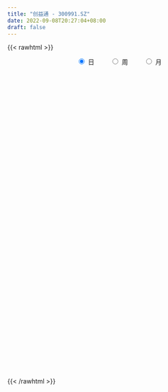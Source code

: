 ```yaml
---
title: "创益通 - 300991.SZ"
date: 2022-09-08T20:27:04+08:00
draft: false
---
```

{{< rawhtml >}}
    <div style="text-align: center">
        <label style="padding: 1rem;"><input style="margin-right: .5rem" type="radio" name="period" value="D" checked onclick="period_change(this)">日</label>
        <label style="padding: 1rem;"><input style="margin-right: .5rem" type="radio" name="period" value="W" onclick="period_change(this)">周</label>
        <label style="padding: 1rem;"><input style="margin-right: .5rem" type="radio" name="period" value="M" onclick="period_change(this)">月</label>
    </div>
    <div id="chart" style="height: 700px;"></div> 
    <script type="text/javascript">
        const D_v = [152501.64,117997.23,80001.62,87833.98,66980.31,58645.27,48381.48,34567.45,34280.23,34094.43,66634.68,41695.88,28153.03,23506.26,20347.79,23194.6,35652.57,68086.91,41591.35,34858.29,22292.53,20266.1,21953.77,20008.78,20532.36,16820.28,16916.36,17274.64,14873.23,26292.22,24822.81,11971.85,13853.22,16393.59,15941.9,9624.58,11165.71,20672.74,18580.15,14830.98,10356.45,15311.05,10620.11,9371.28,9447.8,12119.81,14705.45,16422.6,42640.85,41298.25,27871.12,19559.08,19703.35,20283.46,14941.99,27758.61,17004.85,12442.7,11432.9,41236.57,36250.42,46545.04,48669.01,36386.82,22743.4,19462.43,26634.61,21985.66,25733.47,27652.57,34834.09,34011.83,36994.0,31702.62,28784.82,36531.91,21438.42,21226.88,22493.44,15603.9,17338.63,11648.53,9946.97,10030.49,13720.25,6927.65,4810.47,5420.13,7138.69,7551.97,4142.25,4489.18,3525.62,3538.37,6291.81,4479.46,4903.18,4025.79,4679.66,2435.08,3389.98,3668.26,4432.0,3493.0,4712.57,12202.26,8722.52,6856.39,6260.82,4686.52,5311.45,3419.42,6444.43,10739.98,12847.98,8047.18,11419.78,26231.71,25698.86,24312.81,20781.77,20990.62,13625.21,15791.48,25006.71,26241.69,32574.27,33050.18,48196.14,72043.51,58263.93,33171.46,30635.11,15798.97,21079.51,13226.46,9946.01,9649.81,9042.55,6330.7,12664.4,10761.07,10137.53,13525.04,9967.78,5319.96,5274.15,6342.64,13939.92,8742.79,5580.75,4325.9,5356.69,4983.6,6960.25,9059.26,8686.13,5814.89,7442.49,9163.94,8145.89,20725.4,14628.32,12195.58,12504.94,7463.13,10322.85,7157.03,3215.56,12824.39,3608.22,7768.63,4230.16,3514.57,3231.17,7812.29,5853.42,5345.19,2955.27,2745.68,4029.84,4115.54,4113.34,19080.84,12003.53,8960.25,13175.99,7755.35,5297.3,4053.79,5445.83,5085.62,4486.88,4651.0,5603.19,9184.48,6430.38,5608.38,3846.19,5267.0,4217.15,5303.82,3982.11,3800.94,6716.36,8782.91,7257.54,4105.18,4650.49,5224.65,4329.98,6194.04,4680.09,4612.0,5267.24,5009.54,4762.0,4781.24,3033.06,3911.19,55246.33,100866.48,70631.19,47853.05,41901.19,27825.25,31780.54,25412.61,18416.33,13324.61,15971.34,11508.38,10387.59,11004.79,11955.89,16054.19,11266.02,14190.78,16490.09,10151.66,13577.0,12845.12,50851.26,22889.35,22784.34,13948.95,11942.72,11580.79,12234.37,38311.44,43393.59,39966.39,28664.52,30331.52,33879.59,27423.44,24179.54,21178.62,22801.31,27524.67,19791.48,18987.43,26846.22,56809.9,45232.68,38991.0,39813.47,25811.68,52982.99,42543.82,35027.33,21431.47,25883.29,27661.44,22747.2,19103.32,32588.46,18480.79,21163.21,13063.4,15801.2,19943.6,22691.16,24951.31,25315.93,27209.76,22694.53,14572.96,15569.87,20430.28,43562.18,23010.58,36977.16,35931.18,32259.11,21655.5,29778.4,26579.2,76750.62,43749.57,46883.51,131065.12,59693.78,39728.22,32210.44,33140.1,49233.0,42167.99,23739.4,36846.62,28968.07,25063.6,21734.44,17877.87,22476.0,17513.2,11936.48,11194.86,9460.1,13709.93,15255.69]
const D_histogram = [0.0,-0.4754415954,-0.8457113173,-1.2078575516,-1.3829925494,-1.4777191425,-1.5271152694,-1.4335390786,-1.2519887019,-1.1023717014,-0.8013256361,-0.640769009,-0.5331049834,-0.3928224577,-0.2468501041,-0.1484351555,0.0244791777,0.2273099142,0.2411824604,0.1863968794,0.1893040311,0.2271498335,0.2901364351,0.3310942994,0.3227962595,0.3509715758,0.3850526906,0.3512481673,0.3869084995,0.3733739352,0.2663221618,0.2237231202,0.2238831809,0.2624505088,0.2369551575,0.2448551364,0.2733526336,0.3120051677,0.3504562698,0.3023655476,0.2541944137,0.1862207236,0.1670481074,0.1535603172,0.1280383071,0.1189939207,0.0228392745,0.0276838219,0.1842222035,0.3257433759,0.3182264562,0.3611920149,0.4020909792,0.4316142612,0.4074419023,0.3907959734,0.3258807081,0.2710237968,0.2234528857,0.3253847166,0.4051705356,0.5278728271,0.6009158695,0.5272302524,0.4350766183,0.300087092,0.3150344356,0.284611559,0.305193364,0.1683454541,0.1904171677,0.1139471831,0.17602055,0.1508818683,0.1754389003,0.1318160365,0.0812690438,0.0116159002,-0.1168037049,-0.2418736175,-0.3602890637,-0.4566559115,-0.4916291228,-0.4609174043,-0.5114868171,-0.5115439287,-0.4768574725,-0.4217640646,-0.4285589132,-0.459409443,-0.4733171595,-0.4716067148,-0.408705932,-0.3187525431,-0.1877523365,-0.1446777767,-0.0482370403,0.0365018129,0.0500303792,0.0608603328,0.0667397048,0.0460814693,0.0091297089,-0.0003803616,-0.0094218814,0.1099610509,0.1093233697,0.0051635792,0.0113215815,0.0339455378,0.0222306699,0.022741522,0.0474291987,0.1056516471,0.215423484,0.2746788677,0.3527842175,0.4773728344,0.5577448984,0.594069431,0.4923139527,0.4907432242,0.3792606775,0.3429897271,0.3549795884,0.4091825023,0.4630953647,0.4153037136,0.4916719781,0.5986176438,0.4714218106,0.3147448838,0.0845443642,-0.075841729,-0.2962080179,-0.4679131584,-0.5237460547,-0.5398461422,-0.4996119377,-0.4601386325,-0.3647268534,-0.2894784107,-0.2263237645,-0.2679942514,-0.3470447866,-0.3520538543,-0.3287354782,-0.304727735,-0.2578775402,-0.2330398872,-0.1780977902,-0.1380317007,-0.0988645069,-0.0786811927,-0.0438337235,-0.0481087965,-0.0140300546,-0.0182931516,0.0366399648,0.0791260318,0.1286337645,0.223050093,0.271871523,0.29340324,0.2392351194,0.2145807909,0.0739350358,-0.0651989813,-0.1525472222,-0.3524820267,-0.4400301017,-0.5402505724,-0.5193988776,-0.4378869995,-0.3433274538,-0.1937102066,-0.1203701527,-0.12968008,-0.1070468425,-0.074907388,-0.0127966295,0.0214767678,0.0779381098,0.2453627244,0.3096278429,0.3600431905,0.2987587473,0.2823138278,0.2380325284,0.2042479421,0.1853679567,0.1744825855,0.1375103763,0.0736868166,-0.0529284611,-0.1955497619,-0.2183894483,-0.2218931889,-0.2604513698,-0.3815455771,-0.3856954992,-0.3314048012,-0.2617206232,-0.1669374333,-0.0603726995,0.0570622528,0.072277818,0.0741541987,0.0827187007,0.0559089148,0.0586211504,0.0999830803,0.1019087902,0.1304757294,0.121615484,0.0665095277,-0.0614320821,-0.1018197674,-0.1405024596,-0.134925146,0.2092006543,0.4987549212,0.4729458269,0.450135568,0.2755741527,0.074409365,-0.2549458425,-0.5593717047,-0.674585632,-0.749143632,-0.6994295919,-0.6034686739,-0.5376974788,-0.4394640932,-0.3109920781,-0.1772510971,-0.0819142775,0.0432527941,0.1045138231,0.1216319936,0.1718108227,0.2148004945,0.2850025169,0.3226204877,0.269461369,0.2668766065,0.2738200967,0.2685168612,0.273710738,-0.2904092634,-0.6125147855,-0.7576290286,-0.7811982956,-0.7568401326,-0.7083756547,-0.6604059251,-0.5690833832,-0.4528020075,-0.3444476754,-0.2478714377,-0.1382863294,-0.0432077321,0.0544853596,0.1524008092,0.2047702582,0.2751581284,0.3397590735,0.3825321323,0.4378659175,0.4512251313,0.4537775207,0.4400920546,0.4210487841,0.3820933774,0.3573557337,0.3228665115,0.3152461246,0.2890478516,0.2404326983,0.2186963455,0.2074281635,0.1779502652,0.1873381662,0.21187099,0.2249821108,0.2329251265,0.2271089547,0.2060742907,0.1927265499,0.1953062744,0.2194140057,0.2144079138,0.2273036586,0.1806645869,0.1478829728,0.1462281849,0.1587311387,0.1650507987,0.2050780172,0.2100599354,0.2261595706,0.2044721313,0.1878511159,0.1665524908,0.1322099301,0.1109741197,0.0483976958,-0.0082022236,-0.0389251308,-0.0772566297,-0.124553329,-0.168962399,-0.1667288046,-0.1649918737,-0.1900846636,-0.2040799137,-0.1869462882,-0.1648136573,-0.1339505656,-0.1053097505,-0.0952776078]
const D_fast = [0.0,-0.5943019943,-1.1759995455,-1.8401101676,-2.3609933028,-2.8251496815,-3.2563246258,-3.5211332046,-3.6525800034,-3.7785559283,-3.677841272,-3.6774768971,-3.7030891174,-3.6610122061,-3.5767523786,-3.5154462188,-3.3364120912,-3.0767538762,-3.0025857148,-3.010772076,-2.9605389165,-2.8659056557,-2.7303849454,-2.6066535063,-2.5342524813,-2.418334271,-2.2879899835,-2.233982465,-2.1015950079,-2.0217860884,-2.0622573214,-2.048925583,-1.9927947271,-1.8886147719,-1.8548713338,-1.7857575708,-1.6889219152,-1.5722680892,-1.4462029196,-1.4187022549,-1.4033247854,-1.4247432946,-1.4021538839,-1.3772515948,-1.3707640282,-1.3500599344,-1.4405047619,-1.4287392591,-1.2261453266,-1.0031883103,-0.9311486159,-0.7978850534,-0.6564633443,-0.5190364971,-0.4413483803,-0.3602953159,-0.3437404042,-0.3308413663,-0.322549056,-0.1392710459,0.041807407,0.2964779053,0.5197499151,0.577871861,0.5944873815,0.5345196282,0.6282255807,0.6689555939,0.7658357399,0.6710741934,0.740750199,0.6927670102,0.7988455146,0.8114272999,0.8798440571,0.8691752023,0.8389454705,0.7721963021,0.6145757707,0.4290374538,0.2205497416,0.010018916,-0.1478615761,-0.2323792086,-0.4108203257,-0.5387634195,-0.6232913314,-0.6736389396,-0.7875735165,-0.933276407,-1.0655134135,-1.1817046475,-1.2209803476,-1.2107150945,-1.126652972,-1.1197478564,-1.03536638,-0.9415020737,-0.9154659126,-0.8894208757,-0.8668565776,-0.8759944457,-0.9106637789,-0.9202689399,-0.9316659299,-0.7847927349,-0.7580995737,-0.8609684694,-0.8519800718,-0.8208697309,-0.8270269314,-0.8208306989,-0.7842857224,-0.6996503622,-0.5360226543,-0.4080975537,-0.2417961495,0.002135676,0.2219439646,0.406785855,0.4281088648,0.5492239423,0.532556565,0.5820330464,0.6827678049,0.8392663443,1.0089530479,1.0649873251,1.2642735842,1.5208736609,1.5115332804,1.4335425745,1.2244781459,1.0451316205,0.7507133271,0.4620298969,0.275260487,0.124198864,0.039530084,-0.0360312688,-0.0318012032,-0.0289223631,-0.022348658,-0.1310177078,-0.2968294396,-0.3898519709,-0.4487174644,-0.5008916549,-0.5185108451,-0.551933164,-0.5415155145,-0.5359573502,-0.521506283,-0.5209932671,-0.4971042287,-0.5134065009,-0.4828352726,-0.4916716575,-0.4275785499,-0.365310975,-0.2836448012,-0.1334659494,-0.0166766387,0.0782058884,0.0838465476,0.1128374168,-0.0093245793,-0.1647583417,-0.2902433881,-0.5782986993,-0.7758542998,-1.0111374136,-1.1201354382,-1.14809531,-1.1393676277,-1.0381779321,-0.9949304165,-1.0366603638,-1.0407888369,-1.0273762294,-0.9684646283,-0.9288220391,-0.8528761696,-0.6241108739,-0.4824387947,-0.3420126495,-0.3286074058,-0.2744738684,-0.2592470357,-0.2419696365,-0.2145076327,-0.1817723576,-0.1843669727,-0.2297688281,-0.3696162211,-0.5611249624,-0.6385620108,-0.6975390487,-0.8012100721,-1.0176906736,-1.1182644706,-1.1468249728,-1.1425709506,-1.089522119,-0.9980505601,-0.8663500446,-0.8330650248,-0.8126500945,-0.7834059173,-0.7962384746,-0.7788709513,-0.7125132513,-0.6851103439,-0.6239244724,-0.6023808468,-0.6408594211,-0.7841590515,-0.8500016787,-0.9238099857,-0.9519639586,-0.5555379948,-0.1412949976,-0.0488676351,0.040855998,-0.0648118792,-0.2473743257,-0.6404659937,-1.0847347821,-1.3685951174,-1.6304390254,-1.7555823833,-1.8104886337,-1.8791418084,-1.8907744461,-1.8400504505,-1.7506222437,-1.6757639935,-1.5397837234,-1.4523942386,-1.4048680698,-1.311736535,-1.2150467395,-1.0735940879,-0.9553209952,-0.9411147716,-0.8769803825,-0.8015818682,-0.7397558884,-0.6661343271,-1.3028566443,-1.7780908627,-2.112612363,-2.3314812039,-2.496333074,-2.6249625099,-2.7420942615,-2.7930425654,-2.7899616916,-2.7677192783,-2.7331109001,-2.6580973741,-2.5738207099,-2.4625062782,-2.3264906264,-2.2229286128,-2.0837512105,-1.934210497,-1.7958044052,-1.6310041406,-1.504838644,-1.3888418743,-1.2925043269,-1.2062854014,-1.1497174637,-1.0851161739,-1.0388887683,-0.967697624,-0.9216339341,-0.9101409128,-0.8772031792,-0.8366143203,-0.8216046523,-0.7653822099,-0.6878816386,-0.61852499,-0.5523506928,-0.5013896258,-0.4709057172,-0.4360718205,-0.3846655274,-0.3057042946,-0.2571084081,-0.1873867487,-0.1888596737,-0.1846705446,-0.1497682862,-0.0975825477,-0.050000188,0.0412965347,0.0987934367,0.1714329647,0.2008635582,0.2312053217,0.2515448193,0.2502547412,0.2567624607,0.2062854608,0.1476349855,0.1071807956,0.0495351392,-0.0288998923,-0.1155495621,-0.1549981688,-0.1945092063,-0.2671231621,-0.3321383906,-0.3617413372,-0.3808121207,-0.3834366704,-0.3811232929,-0.3949105522]
const D_slow = [0.0,-0.1188603989,-0.3302882282,-0.6322526161,-0.9780007534,-1.347430539,-1.7292093564,-2.087594126,-2.4005913015,-2.6761842269,-2.8765156359,-3.0367078881,-3.169984134,-3.2681897484,-3.3299022744,-3.3670110633,-3.3608912689,-3.3040637903,-3.2437681752,-3.1971689554,-3.1498429476,-3.0930554892,-3.0205213805,-2.9377478056,-2.8570487408,-2.7693058468,-2.6730426741,-2.5852306323,-2.4885035074,-2.3951600236,-2.3285794832,-2.2726487031,-2.2166779079,-2.1510652807,-2.0918264913,-2.0306127072,-1.9622745488,-1.8842732569,-1.7966591894,-1.7210678025,-1.6575191991,-1.6109640182,-1.5692019913,-1.530811912,-1.4988023353,-1.4690538551,-1.4633440365,-1.456423081,-1.4103675301,-1.3289316862,-1.2493750721,-1.1590770684,-1.0585543236,-0.9506507583,-0.8487902827,-0.7510912893,-0.6696211123,-0.6018651631,-0.5460019417,-0.4646557625,-0.3633631286,-0.2313949218,-0.0811659545,0.0506416086,0.1594107632,0.2344325362,0.3131911451,0.3843440349,0.4606423759,0.5027287394,0.5503330313,0.5788198271,0.6228249646,0.6605454316,0.7044051567,0.7373591658,0.7576764268,0.7605804018,0.7313794756,0.6709110712,0.5808388053,0.4666748275,0.3437675467,0.2285381957,0.1006664914,-0.0272194908,-0.1464338589,-0.251874875,-0.3590146033,-0.4738669641,-0.592196254,-0.7100979327,-0.8122744156,-0.8919625514,-0.9389006355,-0.9750700797,-0.9871293398,-0.9780038866,-0.9654962918,-0.9502812086,-0.9335962824,-0.922075915,-0.9197934878,-0.9198885782,-0.9222440486,-0.8947537858,-0.8674229434,-0.8661320486,-0.8633016532,-0.8548152688,-0.8492576013,-0.8435722208,-0.8317149211,-0.8053020094,-0.7514461383,-0.6827764214,-0.594580367,-0.4752371584,-0.3358009338,-0.1872835761,-0.0642050879,0.0584807182,0.1532958875,0.2390433193,0.3277882164,0.430083842,0.5458576832,0.6496836116,0.7726016061,0.9222560171,1.0401114697,1.1187976907,1.1399337817,1.1209733495,1.046921345,0.9299430554,0.7990065417,0.6640450062,0.5391420217,0.4241073636,0.3329256503,0.2605560476,0.2039751065,0.1369765436,0.050215347,-0.0377981166,-0.1199819862,-0.1961639199,-0.2606333049,-0.3188932767,-0.3634177243,-0.3979256495,-0.4226417762,-0.4423120744,-0.4532705052,-0.4652977044,-0.468805218,-0.4733785059,-0.4642185147,-0.4444370068,-0.4122785657,-0.3565160424,-0.2885481617,-0.2151973516,-0.1553885718,-0.1017433741,-0.0832596151,-0.0995593604,-0.137696166,-0.2258166726,-0.3358241981,-0.4708868412,-0.6007365606,-0.7102083105,-0.7960401739,-0.8444677256,-0.8745602637,-0.9069802838,-0.9337419944,-0.9524688414,-0.9556679988,-0.9502988068,-0.9308142794,-0.8694735983,-0.7920666376,-0.7020558399,-0.6273661531,-0.5567876962,-0.4972795641,-0.4462175785,-0.3998755894,-0.356254943,-0.3218773489,-0.3034556448,-0.3166877601,-0.3655752005,-0.4201725626,-0.4756458598,-0.5407587023,-0.6361450965,-0.7325689713,-0.8154201716,-0.8808503274,-0.9225846857,-0.9376778606,-0.9234122974,-0.9053428429,-0.8868042932,-0.866124618,-0.8521473893,-0.8374921017,-0.8124963317,-0.7870191341,-0.7544002018,-0.7239963308,-0.7073689488,-0.7227269694,-0.7481819112,-0.7833075261,-0.8170388126,-0.764738649,-0.6400499188,-0.521813462,-0.40927957,-0.3403860319,-0.3217836906,-0.3855201512,-0.5253630774,-0.6940094854,-0.8812953934,-1.0561527914,-1.2070199599,-1.3414443296,-1.4513103529,-1.5290583724,-1.5733711467,-1.593849716,-1.5830365175,-1.5569080617,-1.5265000633,-1.4835473577,-1.429847234,-1.3585966048,-1.2779414829,-1.2105761406,-1.143856989,-1.0754019648,-1.0082727495,-0.9398450651,-1.0124473809,-1.1655760773,-1.3549833344,-1.5502829083,-1.7394929415,-1.9165868551,-2.0816883364,-2.2239591822,-2.3371596841,-2.4232716029,-2.4852394623,-2.5198110447,-2.5306129777,-2.5169916378,-2.4788914355,-2.427698871,-2.3589093389,-2.2739695705,-2.1783365374,-2.0688700581,-1.9560637753,-1.8426193951,-1.7325963814,-1.6273341854,-1.5318108411,-1.4424719076,-1.3617552798,-1.2829437486,-1.2106817857,-1.1505736111,-1.0958995247,-1.0440424839,-0.9995549176,-0.952720376,-0.8997526285,-0.8435071008,-0.7852758192,-0.7284985805,-0.6769800079,-0.6287983704,-0.5799718018,-0.5251183004,-0.4715163219,-0.4146904073,-0.3695242605,-0.3325535173,-0.2959964711,-0.2563136864,-0.2150509868,-0.1637814825,-0.1112664986,-0.054726606,-0.0036085731,0.0433542058,0.0849923285,0.1180448111,0.145788341,0.157887765,0.1558372091,0.1461059264,0.1267917689,0.0956534367,0.0534128369,0.0117306358,-0.0295173326,-0.0770384985,-0.1280584769,-0.174795049,-0.2159984633,-0.2494861047,-0.2758135424,-0.2996329443]
const D_data = [['2021-05-20', 56.0, 51.69, 50.1, 57.0],['2021-05-21', 45.47, 44.24, 44.12, 51.18],['2021-05-24', 42.22, 42.7, 41.15, 44.8],['2021-05-25', 42.36, 39.92, 39.58, 42.78],['2021-05-26', 39.8, 39.65, 39.07, 40.98],['2021-05-27', 39.27, 38.61, 38.45, 39.5],['2021-05-28', 38.55, 37.36, 36.87, 38.96],['2021-05-31', 37.1, 37.81, 37.1, 37.95],['2021-06-01', 37.65, 38.26, 37.26, 38.42],['2021-06-02', 38.3, 37.45, 37.27, 38.31],['2021-06-03', 37.64, 39.41, 37.27, 39.48],['2021-06-04', 39.09, 37.9, 37.66, 39.38],['2021-06-07', 37.6, 37.05, 36.87, 37.88],['2021-06-08', 36.86, 37.3, 36.67, 37.33],['2021-06-09', 37.1, 37.42, 36.8, 37.58],['2021-06-10', 37.21, 36.85, 36.85, 37.3],['2021-06-11', 36.75, 37.99, 36.73, 38.0],['2021-06-15', 38.7, 39.01, 38.69, 42.0],['2021-06-16', 37.78, 36.95, 36.78, 37.99],['2021-06-17', 37.04, 35.69, 35.23, 37.04],['2021-06-18', 35.6, 35.97, 35.35, 36.55],['2021-06-21', 35.58, 36.24, 35.3, 36.46],['2021-06-22', 36.11, 36.6, 36.11, 36.86],['2021-06-23', 36.58, 36.43, 36.1, 36.9],['2021-06-24', 36.25, 35.75, 35.42, 36.38],['2021-06-25', 35.75, 36.13, 35.6, 36.49],['2021-06-28', 35.8, 36.28, 35.8, 36.77],['2021-06-29', 36.0, 35.35, 35.29, 36.44],['2021-06-30', 35.66, 36.16, 35.5, 36.27],['2021-07-01', 36.7, 35.56, 35.51, 37.97],['2021-07-02', 35.06, 33.98, 33.78, 35.56],['2021-07-05', 34.06, 34.25, 33.73, 34.3],['2021-07-06', 34.31, 34.53, 33.73, 34.67],['2021-07-07', 34.5, 35.0, 34.07, 35.18],['2021-07-08', 35.18, 34.13, 34.13, 35.38],['2021-07-09', 34.21, 34.4, 33.97, 34.49],['2021-07-12', 34.45, 34.68, 34.4, 34.96],['2021-07-13', 34.41, 34.95, 33.82, 35.1],['2021-07-14', 34.6, 35.16, 34.4, 35.25],['2021-07-15', 34.72, 34.06, 33.93, 34.97],['2021-07-16', 34.1, 33.78, 33.73, 34.42],['2021-07-19', 33.88, 33.16, 32.41, 33.88],['2021-07-20', 33.26, 33.45, 33.12, 34.1],['2021-07-21', 33.43, 33.34, 33.21, 33.69],['2021-07-22', 33.49, 32.98, 32.88, 33.52],['2021-07-23', 33.58, 32.98, 32.97, 33.95],['2021-07-26', 32.45, 31.45, 31.26, 32.95],['2021-07-27', 31.49, 32.28, 31.41, 32.95],['2021-07-28', 32.16, 34.5, 31.9, 36.66],['2021-07-29', 34.4, 35.13, 33.5, 35.5],['2021-07-30', 34.18, 33.7, 33.16, 34.65],['2021-08-02', 33.5, 34.53, 33.46, 34.53],['2021-08-03', 35.0, 34.88, 34.42, 35.44],['2021-08-04', 34.35, 35.12, 34.35, 35.39],['2021-08-05', 34.88, 34.67, 34.07, 34.97],['2021-08-06', 35.13, 34.86, 34.86, 36.55],['2021-08-09', 34.06, 34.22, 33.2, 34.25],['2021-08-10', 33.96, 34.17, 33.61, 34.47],['2021-08-11', 34.21, 34.1, 33.64, 34.38],['2021-08-12', 34.18, 36.27, 34.16, 36.32],['2021-08-13', 36.25, 36.72, 35.33, 37.5],['2021-08-16', 36.85, 38.14, 35.82, 38.83],['2021-08-17', 37.79, 38.48, 37.4, 39.79],['2021-08-18', 37.79, 37.09, 36.16, 39.43],['2021-08-19', 37.09, 36.81, 36.35, 37.81],['2021-08-20', 37.0, 35.98, 35.28, 37.08],['2021-08-23', 36.1, 37.82, 36.08, 37.85],['2021-08-24', 37.82, 37.5, 37.04, 38.0],['2021-08-25', 37.49, 38.41, 37.08, 38.45],['2021-08-26', 38.0, 36.38, 36.22, 38.38],['2021-08-27', 36.27, 38.28, 35.66, 38.95],['2021-08-30', 38.2, 37.1, 37.01, 39.77],['2021-08-31', 37.16, 39.0, 36.27, 39.33],['2021-09-01', 38.18, 38.23, 37.66, 40.35],['2021-09-02', 37.96, 39.08, 37.5, 39.2],['2021-09-03', 39.1, 38.4, 38.31, 40.99],['2021-09-06', 37.73, 38.25, 37.05, 38.44],['2021-09-07', 38.25, 37.83, 37.53, 38.37],['2021-09-08', 37.83, 36.62, 36.59, 38.15],['2021-09-09', 36.52, 35.93, 35.84, 37.07],['2021-09-10', 35.92, 35.2, 35.03, 36.26],['2021-09-13', 35.31, 34.64, 34.36, 35.33],['2021-09-14', 34.84, 34.73, 34.52, 35.35],['2021-09-15', 34.63, 35.2, 34.6, 35.5],['2021-09-16', 35.0, 33.76, 33.71, 35.17],['2021-09-17', 33.8, 33.85, 33.14, 34.39],['2021-09-22', 33.34, 33.97, 33.34, 34.29],['2021-09-23', 33.86, 34.08, 33.86, 34.31],['2021-09-24', 34.2, 33.05, 33.0, 34.2],['2021-09-27', 33.01, 32.23, 31.52, 33.25],['2021-09-28', 32.47, 31.87, 31.74, 32.47],['2021-09-29', 31.93, 31.56, 31.51, 32.3],['2021-09-30', 31.56, 32.04, 31.56, 32.28],['2021-10-08', 32.58, 32.38, 32.0, 32.59],['2021-10-11', 32.75, 33.16, 32.55, 33.55],['2021-10-12', 33.01, 32.26, 32.05, 33.56],['2021-10-13', 32.26, 33.09, 32.16, 33.29],['2021-10-14', 33.09, 33.29, 32.78, 33.29],['2021-10-15', 33.28, 32.56, 32.5, 33.29],['2021-10-18', 32.77, 32.5, 32.41, 32.78],['2021-10-19', 32.52, 32.4, 32.12, 32.52],['2021-10-20', 32.58, 31.94, 31.84, 32.58],['2021-10-21', 31.95, 31.47, 31.33, 31.95],['2021-10-22', 31.63, 31.56, 31.42, 31.75],['2021-10-25', 31.57, 31.38, 30.89, 31.71],['2021-10-26', 31.46, 33.2, 31.11, 33.2],['2021-10-27', 32.35, 31.98, 31.74, 32.86],['2021-10-28', 31.98, 30.32, 30.25, 31.98],['2021-10-29', 30.32, 31.32, 30.31, 32.38],['2021-11-01', 31.21, 31.5, 30.66, 31.64],['2021-11-02', 31.3, 31.0, 30.89, 32.09],['2021-11-03', 31.47, 31.02, 30.85, 31.49],['2021-11-04', 31.0, 31.3, 30.92, 31.39],['2021-11-05', 31.3, 31.89, 31.06, 32.4],['2021-11-08', 31.6, 33.01, 31.32, 33.33],['2021-11-09', 32.99, 32.93, 32.76, 33.2],['2021-11-10', 32.7, 33.7, 32.6, 33.7],['2021-11-11', 33.58, 35.09, 33.33, 35.28],['2021-11-12', 34.88, 35.45, 34.43, 35.95],['2021-11-15', 35.91, 35.64, 35.2, 36.18],['2021-11-16', 35.42, 34.15, 34.15, 35.89],['2021-11-17', 34.16, 35.52, 34.02, 35.6],['2021-11-18', 35.3, 34.2, 34.14, 35.6],['2021-11-19', 34.04, 35.06, 34.04, 35.5],['2021-11-22', 35.02, 35.92, 34.39, 36.18],['2021-11-23', 36.02, 36.99, 35.64, 37.17],['2021-11-24', 36.7, 37.7, 36.6, 38.01],['2021-11-25', 38.77, 36.88, 36.84, 39.0],['2021-11-26', 36.87, 38.98, 36.4, 39.5],['2021-11-29', 39.0, 40.42, 38.29, 41.99],['2021-11-30', 39.8, 38.0, 37.22, 40.38],['2021-12-01', 37.11, 37.33, 36.82, 38.18],['2021-12-02', 37.21, 35.68, 35.65, 37.29],['2021-12-03', 35.7, 35.66, 35.3, 36.07],['2021-12-06', 35.5, 33.88, 33.51, 35.5],['2021-12-07', 33.93, 33.26, 33.01, 34.15],['2021-12-08', 33.33, 33.82, 33.32, 33.89],['2021-12-09', 33.59, 33.8, 33.53, 34.23],['2021-12-10', 33.65, 34.24, 33.65, 34.31],['2021-12-13', 34.24, 34.13, 33.91, 34.33],['2021-12-14', 34.22, 34.92, 33.64, 34.97],['2021-12-15', 34.98, 34.91, 34.61, 35.24],['2021-12-16', 35.38, 34.96, 34.6, 35.5],['2021-12-17', 34.96, 33.53, 33.52, 34.96],['2021-12-20', 33.53, 32.5, 32.41, 33.78],['2021-12-21', 32.5, 32.92, 32.5, 33.1],['2021-12-22', 33.01, 33.04, 32.85, 33.3],['2021-12-23', 32.98, 32.9, 32.58, 33.09],['2021-12-24', 33.08, 33.12, 32.7, 33.98],['2021-12-27', 33.12, 32.8, 31.04, 33.35],['2021-12-28', 32.48, 33.18, 32.48, 33.22],['2021-12-29', 33.18, 33.07, 32.71, 33.33],['2021-12-30', 33.0, 33.12, 32.82, 33.39],['2021-12-31', 33.35, 32.91, 32.77, 33.35],['2022-01-04', 33.08, 33.13, 32.88, 33.4],['2022-01-05', 33.0, 32.62, 31.92, 33.35],['2022-01-06', 32.03, 33.09, 32.03, 33.48],['2022-01-07', 33.07, 32.61, 32.61, 33.3],['2022-01-10', 32.97, 33.43, 32.13, 33.49],['2022-01-11', 33.39, 33.52, 33.12, 34.18],['2022-01-12', 33.52, 33.88, 33.52, 34.08],['2022-01-13', 33.87, 34.92, 33.53, 35.19],['2022-01-14', 34.8, 34.89, 34.22, 35.1],['2022-01-17', 35.0, 34.93, 34.64, 35.68],['2022-01-18', 34.79, 34.08, 33.71, 35.1],['2022-01-19', 33.88, 34.4, 33.7, 34.5],['2022-01-20', 34.03, 32.6, 32.6, 34.46],['2022-01-21', 32.41, 31.85, 31.58, 32.87],['2022-01-24', 31.84, 31.78, 31.68, 32.19],['2022-01-25', 31.59, 29.36, 29.35, 31.6],['2022-01-26', 29.43, 29.63, 29.36, 29.97],['2022-01-27', 29.55, 28.51, 28.31, 29.83],['2022-01-28', 28.52, 29.31, 28.52, 29.34],['2022-02-07', 29.38, 29.87, 29.38, 29.97],['2022-02-08', 29.71, 30.09, 29.52, 30.09],['2022-02-09', 30.09, 31.11, 29.92, 31.16],['2022-02-10', 30.92, 30.51, 30.4, 31.24],['2022-02-11', 30.32, 29.42, 29.38, 30.47],['2022-02-14', 29.98, 29.63, 29.04, 29.98],['2022-02-15', 29.55, 29.69, 29.41, 29.94],['2022-02-16', 29.72, 30.15, 29.7, 30.35],['2022-02-17', 30.13, 29.93, 29.9, 30.51],['2022-02-18', 29.88, 30.36, 29.54, 30.41],['2022-02-21', 30.36, 32.36, 30.14, 33.41],['2022-02-22', 31.44, 31.8, 31.23, 32.14],['2022-02-23', 32.0, 32.1, 31.51, 32.27],['2022-02-24', 31.99, 30.84, 30.43, 32.68],['2022-02-25', 30.99, 31.34, 30.99, 31.75],['2022-02-28', 31.34, 30.96, 30.6, 31.66],['2022-03-01', 31.32, 30.99, 30.7, 31.32],['2022-03-02', 30.91, 31.13, 30.65, 31.42],['2022-03-03', 31.23, 31.24, 30.81, 31.4],['2022-03-04', 31.02, 30.86, 30.81, 31.45],['2022-03-07', 30.85, 30.29, 30.16, 30.86],['2022-03-08', 30.6, 28.95, 28.83, 30.67],['2022-03-09', 28.96, 27.87, 26.58, 29.3],['2022-03-10', 28.6, 28.7, 28.13, 28.9],['2022-03-11', 28.38, 28.63, 27.6, 28.78],['2022-03-14', 28.63, 27.81, 27.8, 28.72],['2022-03-15', 27.25, 26.0, 26.0, 27.76],['2022-03-16', 26.78, 26.72, 25.27, 26.98],['2022-03-17', 26.88, 27.19, 26.88, 27.88],['2022-03-18', 27.2, 27.36, 26.98, 27.59],['2022-03-21', 27.04, 27.82, 27.04, 28.26],['2022-03-22', 27.92, 28.29, 27.5, 28.57],['2022-03-23', 28.37, 28.9, 27.95, 29.08],['2022-03-24', 28.11, 27.9, 27.71, 28.64],['2022-03-25', 27.92, 27.71, 27.62, 28.16],['2022-03-28', 27.8, 27.76, 27.27, 28.25],['2022-03-29', 27.69, 27.2, 27.03, 27.86],['2022-03-30', 27.34, 27.43, 26.98, 27.6],['2022-03-31', 27.43, 27.98, 27.24, 28.13],['2022-04-01', 27.7, 27.57, 27.28, 28.05],['2022-04-06', 27.63, 27.97, 27.33, 28.22],['2022-04-07', 27.96, 27.55, 27.11, 28.16],['2022-04-08', 27.56, 26.77, 26.48, 27.89],['2022-04-11', 26.78, 25.26, 25.2, 26.78],['2022-04-12', 25.26, 25.73, 24.88, 25.83],['2022-04-13', 25.73, 25.33, 24.91, 25.73],['2022-04-14', 25.37, 25.57, 25.37, 26.08],['2022-04-15', 27.18, 30.68, 27.18, 30.68],['2022-04-18', 33.04, 31.9, 31.02, 36.06],['2022-04-19', 28.79, 28.97, 28.78, 29.9],['2022-04-20', 29.0, 29.18, 28.55, 29.8],['2022-04-21', 28.82, 26.98, 26.85, 29.1],['2022-04-22', 27.05, 25.72, 25.68, 27.35],['2022-04-25', 25.0, 22.55, 22.53, 25.39],['2022-04-26', 22.46, 20.75, 20.57, 22.85],['2022-04-27', 20.13, 21.4, 19.82, 21.44],['2022-04-28', 21.15, 20.71, 20.54, 21.48],['2022-04-29', 20.13, 21.48, 20.13, 21.61],['2022-05-05', 21.48, 21.77, 20.91, 22.14],['2022-05-06', 21.2, 21.19, 21.02, 21.83],['2022-05-09', 21.1, 21.45, 21.1, 22.08],['2022-05-10', 21.38, 21.93, 20.65, 21.95],['2022-05-11', 21.55, 22.29, 21.55, 23.4],['2022-05-12', 22.08, 22.1, 21.77, 22.51],['2022-05-13', 22.18, 22.83, 22.0, 22.83],['2022-05-16', 23.11, 22.37, 22.12, 23.38],['2022-05-17', 22.29, 21.9, 21.6, 22.3],['2022-05-18', 21.9, 22.4, 21.9, 22.49],['2022-05-19', 22.3, 22.51, 21.75, 22.8],['2022-05-20', 22.01, 23.16, 22.01, 25.38],['2022-05-23', 22.91, 23.1, 22.72, 23.16],['2022-05-24', 23.21, 21.98, 21.98, 23.58],['2022-05-25', 22.38, 22.51, 21.99, 22.63],['2022-05-26', 22.65, 22.7, 22.05, 22.93],['2022-05-27', 22.7, 22.62, 22.4, 23.03],['2022-05-30', 22.78, 22.83, 22.31, 22.9],['2022-05-31', 14.0, 14.03, 13.74, 14.4],['2022-06-01', 14.19, 14.14, 13.96, 14.37],['2022-06-02', 14.06, 14.36, 13.85, 14.45],['2022-06-06', 14.36, 14.6, 14.21, 14.69],['2022-06-07', 14.6, 14.35, 14.17, 14.69],['2022-06-08', 14.35, 14.0, 13.83, 14.45],['2022-06-09', 14.03, 13.42, 13.4, 14.03],['2022-06-10', 13.41, 13.54, 13.36, 13.66],['2022-06-13', 13.39, 13.68, 13.32, 13.79],['2022-06-14', 13.6, 13.53, 13.13, 13.6],['2022-06-15', 13.56, 13.35, 13.35, 13.73],['2022-06-16', 13.33, 13.56, 13.27, 13.65],['2022-06-17', 13.56, 13.5, 13.18, 13.64],['2022-06-20', 13.55, 13.7, 13.44, 13.72],['2022-06-21', 13.7, 13.96, 13.53, 14.38],['2022-06-22', 14.37, 13.59, 13.56, 14.39],['2022-06-23', 13.83, 14.0, 13.6, 14.03],['2022-06-24', 13.92, 14.21, 13.92, 14.32],['2022-06-27', 14.3, 14.2, 14.06, 14.37],['2022-06-28', 14.5, 14.65, 14.11, 14.74],['2022-06-29', 14.7, 14.38, 14.34, 14.88],['2022-06-30', 14.35, 14.38, 14.22, 14.6],['2022-07-01', 14.45, 14.25, 14.19, 14.65],['2022-07-04', 14.29, 14.2, 13.93, 14.29],['2022-07-05', 14.15, 13.89, 13.72, 14.41],['2022-07-06', 13.81, 13.98, 13.73, 14.08],['2022-07-07', 14.15, 13.77, 13.72, 14.15],['2022-07-08', 13.78, 14.06, 13.78, 14.34],['2022-07-11', 14.23, 13.8, 13.67, 14.23],['2022-07-12', 13.8, 13.36, 13.34, 13.8],['2022-07-13', 13.26, 13.53, 13.23, 13.59],['2022-07-14', 13.51, 13.59, 13.32, 13.69],['2022-07-15', 13.64, 13.26, 13.24, 13.65],['2022-07-18', 13.3, 13.7, 13.3, 13.78],['2022-07-19', 13.79, 14.01, 13.65, 14.05],['2022-07-20', 14.2, 14.02, 13.92, 14.3],['2022-07-21', 14.06, 14.08, 13.97, 14.3],['2022-07-22', 14.19, 13.99, 13.81, 14.39],['2022-07-25', 13.96, 13.8, 13.77, 14.13],['2022-07-26', 13.8, 13.87, 13.52, 13.98],['2022-07-27', 13.86, 14.11, 13.8, 14.14],['2022-07-28', 14.18, 14.54, 14.04, 14.75],['2022-07-29', 14.54, 14.33, 14.22, 14.58],['2022-08-01', 14.3, 14.69, 14.23, 14.75],['2022-08-02', 14.51, 13.96, 13.81, 14.51],['2022-08-03', 14.2, 14.0, 13.96, 14.46],['2022-08-04', 14.22, 14.37, 14.02, 14.39],['2022-08-05', 14.38, 14.66, 14.28, 14.66],['2022-08-08', 14.67, 14.73, 14.42, 14.77],['2022-08-09', 14.68, 15.4, 14.66, 15.43],['2022-08-10', 15.3, 15.23, 15.02, 15.45],['2022-08-11', 15.28, 15.59, 15.18, 15.59],['2022-08-12', 16.5, 15.27, 15.15, 16.8],['2022-08-15', 15.23, 15.39, 14.87, 15.65],['2022-08-16', 15.42, 15.38, 15.3, 15.87],['2022-08-17', 15.44, 15.2, 15.16, 15.45],['2022-08-18', 15.2, 15.33, 14.92, 15.4],['2022-08-19', 15.25, 14.67, 14.66, 15.56],['2022-08-22', 14.67, 14.46, 14.26, 15.0],['2022-08-23', 14.42, 14.55, 14.32, 14.62],['2022-08-24', 14.5, 14.24, 14.19, 14.63],['2022-08-25', 14.34, 13.83, 13.65, 14.34],['2022-08-26', 13.88, 13.51, 13.46, 13.95],['2022-08-29', 13.4, 13.85, 13.26, 13.86],['2022-08-30', 13.85, 13.72, 13.61, 14.08],['2022-08-31', 13.72, 13.17, 13.13, 13.82],['2022-09-01', 13.28, 13.03, 12.98, 13.36],['2022-09-02', 13.01, 13.25, 12.98, 13.27],['2022-09-05', 13.12, 13.25, 13.12, 13.33],['2022-09-06', 13.28, 13.35, 13.11, 13.35],['2022-09-07', 13.37, 13.35, 13.25, 13.51],['2022-09-08', 13.32, 13.1, 13.09, 13.4]]
const W_v = [270498.87,341842.66,211272.67,130854.25,166829.08,99581.29,100179.26,67785.14,75606.03,56870.05,142938.27,102246.49,118367.44,173806.7,136840.4,168025.18,98101.27,52273.89,17369.29,19709.02,3538.37,24379.9,17418.32,38754.56,30601.8,84245.51,95501.89,165068.99,209912.98,62944.34,53418.74,40844.45,28989.73,30520.53,60106.04,49643.53,31646.96,25756.64,17959.67,60975.96,24369.42,31477.43,22616.27,30662.93,25079.25,14888.78,71733.82,289077.16,104905.43,21895.97,64471.67,103915.13,83146.15,133905.79,144478.61,110283.51,207693.27,177797.29,127983.71,88452.2,122862.69,117145.87,156601.35,325028.02,214005.54,156785.68,91537.99,49620.58]
const W_histogram = [0.0,-0.4390655271,-0.6557844953,-0.7490034647,-0.8928764753,-0.9197988435,-1.0173298954,-0.9876742669,-0.9439743491,-0.9030982357,-0.7670736291,-0.5487143368,-0.244273018,-0.0672056479,0.2149029079,0.408448333,0.3235325522,0.1858593897,0.0570120811,-0.0730806159,-0.1108138124,-0.0986380859,-0.1308987122,-0.1405202592,-0.0834351105,0.203472985,0.3668459267,0.7184431626,0.7059070682,0.5854410758,0.4476179434,0.3242656955,0.228474312,0.1487147581,0.2474953936,0.1129292532,-0.1291885029,-0.2566140594,-0.2519193726,-0.1615334984,-0.1149818465,-0.2097637953,-0.3264192292,-0.3465406783,-0.3355825153,-0.3470734962,-0.0706605422,-0.1941866315,-0.5155200148,-0.6907356044,-0.6404398836,-0.5335760747,-0.4511637013,-0.880041278,-1.130093808,-1.2026006061,-1.1094200351,-0.9575037526,-0.7892324845,-0.6566612407,-0.4542779947,-0.2426006999,-0.0362797894,0.1738197949,0.2976584677,0.3245223288,0.3458922542,0.3689300248]
const W_fast = [0.0,-0.5488319088,-0.9294970008,-1.2099668364,-1.5770589659,-1.833931045,-2.1857945708,-2.403057509,-2.5953511784,-2.7802496239,-2.8359934246,-2.7548127165,-2.5114396522,-2.3511736941,-2.0153394113,-1.719681903,-1.7237145458,-1.8149228608,-1.9295171491,-2.07788,-2.1433166496,-2.1558004446,-2.220785749,-2.2655373608,-2.2293109898,-1.8915346479,-1.6364502246,-1.105242198,-0.9413015254,-0.9154072488,-0.9413258954,-0.9836117194,-1.0222845249,-1.0648653893,-0.9042109054,-1.0105447325,-1.2849596143,-1.4765386857,-1.534823842,-1.4848213424,-1.4670151522,-1.6142380498,-1.812498291,-1.9192549097,-1.9921923756,-2.0904517305,-1.831703912,-2.0037766592,-2.4539900462,-2.8018895369,-2.911703787,-2.9382339968,-2.9686125487,-3.6175004449,-4.1500764269,-4.5232333766,-4.7074078144,-4.79486747,-4.823904323,-4.8554983894,-4.7666846421,-4.6156575222,-4.4184065591,-4.1648520261,-3.9665987364,-3.858604293,-3.7507613041,-3.6354910273]
const W_slow = [0.0,-0.1097663818,-0.2737125056,-0.4609633718,-0.6841824906,-0.9141322015,-1.1684646753,-1.415383242,-1.6513768293,-1.8771513882,-2.0689197955,-2.2060983797,-2.2671666342,-2.2839680462,-2.2302423192,-2.128130236,-2.0472470979,-2.0007822505,-1.9865292302,-2.0047993842,-2.0325028373,-2.0571623588,-2.0898870368,-2.1250171016,-2.1458758792,-2.095007633,-2.0032961513,-1.8236853606,-1.6472085936,-1.5008483246,-1.3889438388,-1.3078774149,-1.2507588369,-1.2135801474,-1.151706299,-1.1234739857,-1.1557711114,-1.2199246263,-1.2829044694,-1.323287844,-1.3520333057,-1.4044742545,-1.4860790618,-1.5727142314,-1.6566098602,-1.7433782343,-1.7610433698,-1.8095900277,-1.9384700314,-2.1111539325,-2.2712639034,-2.4046579221,-2.5174488474,-2.7374591669,-3.0199826189,-3.3206327704,-3.5979877792,-3.8373637174,-4.0346718385,-4.1988371487,-4.3124066474,-4.3730568223,-4.3821267697,-4.338671821,-4.264257204,-4.1831266218,-4.0966535583,-4.0044210521]
const W_data = [['2021-05-21', 56.0, 44.24, 44.12, 57.0],['2021-05-28', 42.22, 37.36, 36.87, 44.8],['2021-06-04', 37.1, 37.9, 37.1, 39.48],['2021-06-11', 37.6, 37.99, 36.67, 38.0],['2021-06-18', 38.7, 35.97, 35.23, 42.0],['2021-06-25', 35.58, 36.13, 35.3, 36.9],['2021-07-02', 35.8, 33.98, 33.78, 37.97],['2021-07-09', 34.06, 34.4, 33.73, 35.38],['2021-07-16', 34.45, 33.78, 33.73, 35.25],['2021-07-23', 33.88, 32.98, 32.41, 34.1],['2021-07-30', 32.45, 33.7, 31.26, 36.66],['2021-08-06', 33.5, 34.86, 33.46, 36.55],['2021-08-13', 34.06, 36.72, 33.2, 37.5],['2021-08-20', 36.85, 35.98, 35.28, 39.79],['2021-08-27', 36.1, 38.28, 35.66, 38.95],['2021-09-03', 38.2, 38.4, 36.27, 40.99],['2021-09-10', 37.73, 35.2, 35.03, 38.44],['2021-09-17', 35.31, 33.85, 33.14, 35.5],['2021-09-24', 33.34, 33.05, 33.0, 34.31],['2021-09-30', 33.01, 32.04, 31.51, 33.25],['2021-10-08', 32.58, 32.38, 32.0, 32.59],['2021-10-15', 32.75, 32.56, 32.05, 33.56],['2021-10-22', 32.77, 31.56, 31.33, 32.78],['2021-10-29', 31.57, 31.32, 30.25, 33.2],['2021-11-05', 31.21, 31.89, 30.66, 32.4],['2021-11-12', 31.6, 35.45, 31.32, 35.95],['2021-11-19', 35.91, 35.06, 34.02, 36.18],['2021-11-26', 35.02, 38.98, 34.39, 39.5],['2021-12-03', 39.0, 35.66, 35.3, 41.99],['2021-12-10', 35.5, 34.24, 33.01, 35.5],['2021-12-17', 34.24, 33.53, 33.52, 35.5],['2021-12-24', 33.53, 33.12, 32.41, 33.98],['2021-12-31', 33.12, 32.91, 31.04, 33.39],['2022-01-07', 33.08, 32.61, 31.92, 33.48],['2022-01-14', 32.97, 34.89, 32.13, 35.19],['2022-01-21', 35.0, 31.85, 31.58, 35.68],['2022-01-28', 31.84, 29.31, 28.31, 32.19],['2022-02-11', 29.38, 29.42, 29.38, 31.24],['2022-02-18', 29.98, 30.36, 29.04, 30.51],['2022-02-25', 30.36, 31.34, 30.14, 33.41],['2022-03-04', 31.34, 30.86, 30.6, 31.66],['2022-03-11', 30.85, 28.63, 26.58, 30.86],['2022-03-18', 28.63, 27.36, 25.27, 28.72],['2022-03-25', 27.04, 27.71, 27.04, 29.08],['2022-04-01', 27.8, 27.57, 26.98, 28.25],['2022-04-08', 27.63, 26.77, 26.48, 28.22],['2022-04-15', 26.78, 30.68, 24.88, 30.68],['2022-04-22', 33.04, 25.72, 25.68, 36.06],['2022-04-29', 25.0, 21.48, 19.82, 25.39],['2022-05-06', 21.48, 21.19, 20.91, 22.14],['2022-05-13', 21.1, 22.83, 20.65, 23.4],['2022-05-20', 23.11, 23.16, 21.6, 25.38],['2022-05-27', 22.91, 22.62, 21.98, 23.58],['2022-06-02', 22.78, 14.36, 13.74, 22.9],['2022-06-10', 14.36, 13.54, 13.36, 14.69],['2022-06-17', 13.39, 13.5, 13.13, 13.79],['2022-06-24', 13.55, 14.21, 13.44, 14.39],['2022-07-01', 14.3, 14.25, 14.06, 14.88],['2022-07-08', 14.29, 14.06, 13.72, 14.41],['2022-07-15', 14.23, 13.26, 13.23, 14.23],['2022-07-22', 13.3, 13.99, 13.3, 14.39],['2022-07-29', 13.96, 14.33, 13.52, 14.75],['2022-08-05', 14.3, 14.66, 13.81, 14.75],['2022-08-12', 14.67, 15.27, 14.42, 16.8],['2022-08-19', 15.23, 14.67, 14.66, 15.87],['2022-08-26', 14.67, 13.51, 13.46, 15.0],['2022-09-02', 13.4, 13.25, 12.98, 14.08],['2022-09-09', 13.12, 13.1, 13.09, 13.51]]
const M_v = [646908.9799999999,623034.0699999999,394314.5199999999,602266.86,284472.8199999999,84091.15,505725.63,265802.8,171917.06,109989.57,124227.91,485285.28,323974.73,702181.1899999999,477875.9400000001,914508.8999999998,79070.26]
const M_histogram = [0.0,-0.1052991453,-0.3225301093,-0.1025699802,-0.4022883978,-0.612880407,-0.2829225384,-0.3819444806,-0.648692916,-0.6700644366,-0.8304667015,-1.2923475667,-1.9766580788,-2.2622275154,-2.3032747402,-2.2544963945,-2.0772744559]
const M_fast = [0.0,-0.1316239316,-0.429487423,-0.2351697889,-0.6354603059,-0.9992724169,-0.7400451828,-0.9345532453,-1.3634749096,-1.5523625394,-1.9203814796,-2.7053492365,-3.8838242684,-4.7349505837,-5.3518164937,-5.8666622466,-6.2087589219]
const M_slow = [0.0,-0.0263247863,-0.1069573137,-0.1325998087,-0.2331719081,-0.3863920099,-0.4571226445,-0.5526087646,-0.7147819936,-0.8822981028,-1.0899147782,-1.4130016698,-1.9071661895,-2.4727230684,-3.0485417534,-3.6121658521,-4.131484466]
const M_data = [['2021-05-31', 56.0, 37.81, 36.87, 57.0],['2021-06-30', 37.65, 36.16, 35.23, 42.0],['2021-07-30', 36.7, 33.7, 31.26, 37.97],['2021-08-31', 33.5, 39.0, 33.2, 39.79],['2021-09-30', 38.18, 32.04, 31.51, 40.99],['2021-10-29', 32.58, 31.32, 30.25, 33.56],['2021-11-30', 31.21, 38.0, 30.66, 41.99],['2021-12-31', 37.11, 32.91, 31.04, 38.18],['2022-01-28', 33.08, 29.31, 28.31, 35.68],['2022-02-28', 29.38, 30.96, 29.04, 33.41],['2022-03-31', 31.32, 27.98, 25.27, 31.45],['2022-04-29', 27.7, 21.48, 19.82, 36.06],['2022-05-31', 21.48, 14.03, 13.74, 25.38],['2022-06-30', 14.19, 14.38, 13.13, 14.88],['2022-07-29', 14.45, 14.33, 13.23, 14.75],['2022-08-31', 14.3, 13.17, 13.13, 16.8],['2022-09-30', 13.28, 13.1, 12.98, 13.51]]
        const D_a = [null,null,null,null,null,null,null,null,null,null,null,null,null,36.67,null,null,null,42.0,null,null,null,null,null,null,null,null,null,null,null,null,null,33.73,null,null,null,null,null,null,35.25,null,null,null,null,null,null,null,31.26,null,null,null,null,null,null,null,null,null,null,null,null,null,null,null,39.79,null,null,null,null,null,null,null,35.66,null,null,null,null,40.99,null,null,null,null,null,null,null,null,null,null,null,null,null,null,null,null,null,null,null,null,null,null,null,null,null,null,null,null,null,null,null,30.25,null,null,null,null,null,null,null,null,null,null,null,null,null,null,null,null,null,null,null,null,null,41.99,null,null,null,null,null,33.01,null,null,null,null,null,null,35.5,null,null,null,null,null,null,31.04,null,null,null,null,null,null,null,null,null,null,null,null,null,35.68,null,null,null,null,null,null,null,28.31,null,null,null,null,31.24,null,null,null,null,null,29.54,null,null,null,null,null,null,null,null,null,31.45,null,null,null,null,null,null,null,25.27,null,null,null,null,29.08,null,null,null,null,null,null,null,null,null,null,null,null,null,null,null,null,null,null,null,null,null,null,19.82,null,null,null,null,null,null,null,null,null,null,null,null,null,25.38,null,null,null,null,null,null,null,null,null,null,null,null,null,null,null,13.13,null,null,null,null,null,null,null,null,null,null,14.88,null,null,null,null,null,null,null,null,null,13.23,null,null,null,null,null,null,null,null,null,null,null,null,null,null,null,null,null,null,null,null,null,16.8,null,null,null,null,null,null,null,null,null,null,null,null,null,12.98,null,null,null,null,null]
const W_a = [null,null,null,null,null,null,null,null,null,null,31.26,null,null,null,null,40.99,null,null,null,null,null,null,null,30.25,null,null,null,null,41.99,null,null,null,null,null,null,null,null,null,null,null,null,null,null,null,null,null,null,null,null,null,null,null,null,null,null,13.13,null,null,null,null,null,null,null,16.8,null,null,null,null]
const M_a = [null,null,null,null,null,30.25,null,null,null,null,null,null,null,null,null,null,null]
        const D_b = [[{ coord: ['2021-07-05', 35.25] }, { coord: ['2021-08-17', 33.73] }],[{ coord: ['2021-08-17', 39.79] }, { coord: ['2021-11-29', 35.66] }],[{ coord: ['2021-12-07', 35.5] }, { coord: ['2022-01-17', 33.01] }],[{ coord: ['2022-01-27', 31.24] }, { coord: ['2022-03-04', 29.54] }],[{ coord: ['2022-03-16', 25.38] }, { coord: ['2022-05-20', 25.27] }],[{ coord: ['2022-06-14', 14.88] }, { coord: ['2022-08-12', 13.23] }]]
const W_b = [[{ coord: ['2021-07-30', 40.99] }, { coord: ['2021-12-03', 31.26] }]]
const M_b = []
    </script>
{{< /rawhtml >}}